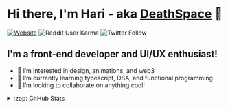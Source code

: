 # Hi there, I'm Hari - aka [DeathSpace](https://deathspacedesign.com/) 👋 

[![Website](https://img.shields.io/website?label=deathspacedesign.com&style=for-the-badge&url=https%3A%2F%deathspacedesign.com)](https://deathspacedesign.com/)
![Reddit User Karma](https://img.shields.io/reddit/user-karma/combined/deathspace_design?color=5F2EEA&label=reddit%20karma&logo=reddit&logoColor=fff&style=for-the-badge)
![Twitter Follow](https://img.shields.io/twitter/follow/deathspace_?color=5F2EEA&logo=twitter&style=for-the-badge)


## I'm a front-end developer and UI/UX enthusiast!
- 👀 I’m interested in design, animations, and web3
- 🌱 I’m currently learning typescript, DSA, and functional programming
- 👯 I’m looking to collaborate on anything cool!

<details>
  <summary>:zap: GitHub Stats</summary>

  <img align="left" alt="Hari's GitHub Stats" src="https://github-readme-stats.vercel.app/api?username=hari8697&hide=contribs&count_private=true&show_icons=true&hide_border=false&theme=midnight-purple&title_color=5F2EEA&icon_color=5F2EEA&border_color=5F2EEA&bg_color=0E0C10" />

</details>

<!---
hari8697/hari8697 is a ✨ special ✨ repository because its `README.md` (this file) appears on your GitHub profile.
You can click the Preview link to take a look at your changes.
--->

